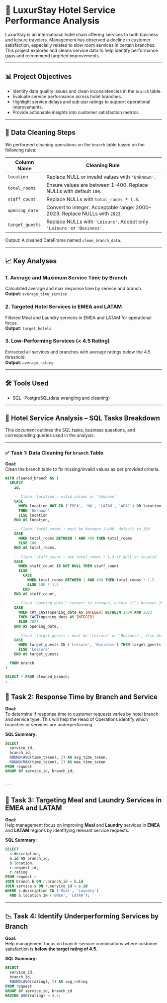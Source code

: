 # 🏨 LuxurStay Hotel Service Performance Analysis

LuxurStay is an international hotel chain offering services to both business and leisure travelers. Management has observed a decline in customer satisfaction, especially related to slow room services in certain branches. This project explores and cleans service data to help identify performance gaps and recommend targeted improvements.

---

## 📊 Project Objectives

- Identify data quality issues and clean inconsistencies in the `branch` table.
- Evaluate service performance across hotel branches.
- Highlight service delays and sub-par ratings to support operational improvements.
- Provide actionable insights into customer satisfaction metrics.

---

## 🧹 Data Cleaning Steps

We performed cleaning operations on the `branch` table based on the following rules:

| Column Name     | Cleaning Rule                                                                 |
|-----------------|-------------------------------------------------------------------------------|
| `location`      | Replace NULL or invalid values with `'Unknown'`.                              |
| `total_rooms`   | Ensure values are between 1–400. Replace NULLs with default `100`.            |
| `staff_count`   | Replace NULLs with `total_rooms * 1.5`.                                       |
| `opening_date`  | Convert to integer. Acceptable range: 2000–2023. Replace NULLs with `2023`.   |
| `target_guests` | Replace NULLs with `'Leisure'`. Accept only `'Leisure'` or `'Business'`.      |

Output: A cleaned DataFrame named `clean_branch_data`.

---

## 📈 Key Analyses

### 1. Average and Maximum Service Time by Branch
Calculated average and max response time by service and branch.  
**Output**: `average_time_service`

### 2. Targeted Hotel Services in EMEA and LATAM
Filtered Meal and Laundry services in EMEA and LATAM for operational focus.  
**Output**: `target_hotels`

### 3. Low-Performing Services (< 4.5 Rating)
Extracted all services and branches with average ratings below the 4.5 threshold.  
**Output**: `average_rating`

---

## 🛠️ Tools Used

- SQL -PostgreSQL(data wrangling and cleaning)


---



## 🧪 Hotel Service Analysis – SQL Tasks Breakdown

This document outlines the SQL tasks, business questions, and corresponding queries used in the analysis.

---

### ✅ Task 1: Data Cleaning for `branch` Table

**Goal:**  
Clean the branch table to fix missing/invalid values as per provided criteria.

```sql
WITH cleaned_branch AS (
  SELECT
    id,
    
    -- Clean `location`: valid values or 'Unknown'
    CASE 
      WHEN location NOT IN ('EMEA', 'NA', 'LATAM', 'APAC') OR location IS NULL 
      THEN 'Unknown' 
      ELSE location 
    END AS location,
    
    -- Clean `total_rooms`: must be between 1–400, default to 100
    CASE 
      WHEN total_rooms BETWEEN 1 AND 400 THEN total_rooms 
      ELSE 100 
    END AS total_rooms,
    
    -- Clean `staff_count`: use total_rooms * 1.5 if NULL or invalid
    CASE 
      WHEN staff_count IS NOT NULL THEN staff_count 
      ELSE 
        CASE 
          WHEN total_rooms BETWEEN 1 AND 400 THEN total_rooms * 1.5 
          ELSE 100 * 1.5 
        END 
    END AS staff_count,
    
    -- Clean `opening_date`: convert to integer, ensure it’s between 2000–2023, else default to 2023
    CASE 
      WHEN TRY_CAST(opening_date AS INTEGER) BETWEEN 2000 AND 2023 
      THEN CAST(opening_date AS INTEGER)
      ELSE 2023 
    END AS opening_date,
    
    -- Clean `target_guests`: must be 'Leisure' or 'Business', else default to 'Leisure'
    CASE 
      WHEN target_guests IN ('Leisure', 'Business') THEN target_guests 
      ELSE 'Leisure' 
    END AS target_guests

  FROM branch
)

SELECT * FROM cleaned_branch;
;
```


## 🧠 Task 2: Response Time by Branch and Service

**Goal:**  
To determine if response time to customer requests varies by hotel branch and service type. This will help the Head of Operations identify which branches or services are underperforming.

**SQL Summary:**

```sql
SELECT
  service_id,
  branch_id,
  ROUND(AVG(time_taken), 2) AS avg_time_taken,
  ROUND(MAX(time_taken), 2) AS max_time_taken
FROM request
GROUP BY service_id, branch_id;


---
```

## 🧠 Task 3: Targeting Meal and Laundry Services in EMEA and LATAM

**Goal:**  
Help management focus on improving **Meal** and **Laundry** services in **EMEA** and **LATAM** regions by identifying relevant service requests.

**SQL Summary:**

```sql
SELECT
  s.description,
  b.id AS branch_id,
  b.location,
  r.request_id,
  r.rating
FROM request r
JOIN branch b ON r.branch_id = b.id
JOIN service s ON r.service_id = s.id
WHERE s.description IN ('Meal', 'Laundry')
  AND b.location IN ('EMEA', 'LATAM');
```
---

## 📉 Task 4: Identify Underperforming Services by Branch

**Goal:**  
Help management focus on branch-service combinations where customer satisfaction is **below the target rating of 4.5**.

**SQL Summary:**

```sql
SELECT 
  service_id,
  branch_id,
  ROUND(AVG(rating), 2) AS avg_rating
FROM request
GROUP BY service_id, branch_id
HAVING AVG(rating) < 4.5;

```
